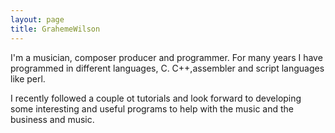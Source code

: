 ```yaml
---
layout: page
title: GrahemeWilson
---
```


I'm a musician, composer producer and programmer. For many years I have programmed in different languages, C. C++,assembler and script languages like perl.

I recently followed a couple ot tutorials and look forward to developing some interesting and useful programs to help with the music and the business and music.

